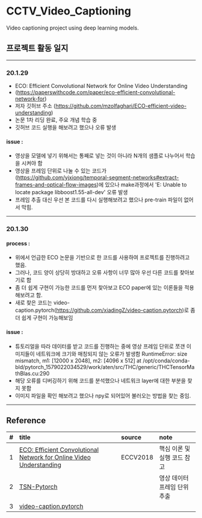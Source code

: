 # CCTV_Video_Captioning
Video captioning project using deep learning models. 

## 프로젝트 활동 일지
----------------------------------------------
### 20.1.29
- ECO: Efficient Convolutional Network for Online Video Understanding
- (https://paperswithcode.com/paper/eco-efficient-convolutional-network-for)
- 저자 깃허브 주소 (https://github.com/mzolfaghari/ECO-efficient-video-understanding)
- 논문 1차 리딩 완료, 주요 개념 학습 중
- 깃허브 코드 실행을 해보려고 했으나 오류 발생
#### issue :
- 영상을 모델에 넣기 위해서는 통째로 넣는 것이 아니라 N개의 샘플로 나누어서 학습을 시켜야 함
- 영상을 프레임 단위로 나눌 수 있는 코드가 (https://github.com/yjxiong/temporal-segment-networks#extract-frames-and-optical-flow-images)에 있으나 make과정에서 'E: Unable to locate package libboost1.55-all-dev' 오류 발생
- 프레임 추출 대신 우선 본 코드를 다시 실행해보려고 했으나 pre-train 파일이 없어서 막힘.

----------------------------------------------
### 20.1.30

#### process :

- 위에서 언급한 ECO 논문을 기반으로 한 코드를 사용하여 프로젝트를 진행하려고 했음.
- 그러나, 코드 양이 상당히 방대하고 오류 사항이 너무 많아 우선 다른 코드를 찾아보기로 함
- 좀 더 쉽게 구현이 가능한 코드를 먼저 찾아보고 ECO paper에 있는 이론들을 적용해보려고 함.
- 새로 찾은 코드는 video-caption.pytorch(https://github.com/xiadingZ/video-caption.pytorch)로 좀 더 쉽게 구현이 가능해보임

#### issue : 

- 튜토리얼을 따라 데이터를 받고 코드를 진행하는 중에 영상 프레임 단위로 쪼갠 이미지들이 네트워크에 크기와 매칭되지 않는 오류가 발생함
RuntimeError: size mismatch, m1: [12000 x 2048], m2: [4096 x 512] at /opt/conda/conda-bld/pytorch_1579022034529/work/aten/src/THC/generic/THCTensorMathBlas.cu:290
- 해당 오류를 디버깅하기 위해 코드를 분석했으나 네트워크 layer에 대한 부분을 찾지 못함
- 이미지 파일을 확인 해보려고 했으나 npy로 되어있어 불러오는 방법을 찾는 중임.

----------------------------------------------

Reference
----------------------------------------------
|#|title|source|note|
|:----:|:-----|:-------|:------|
|1|[ECO: Efficient Convolutional Network for Online Video Understanding](https://github.com/mzolfaghari/ECO-efficient-video-understanding)|ECCV2018|핵심 이론 및 실행 코드 참고|
|2|[TSN-Pytorch](https://github.com/yjxiong/tsn-pytorch)||영상 데이터 프레임 단위 추출|
|3|[video-caption.pytorch](https://github.com/xiadingZ/video-caption.pytorch)||

